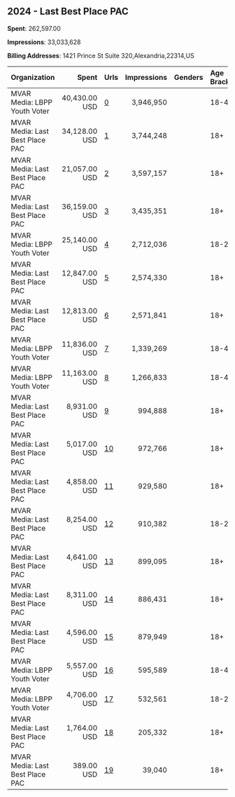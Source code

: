 ## 2024 - Last Best Place PAC 
**Spent**: 262,597.00

**Impressions**: 33,033,628

**Billing Addresses**: 1421 Prince St Suite 320,Alexandria,22314,US

|Organization|Spent|Urls|Impressions|Genders|Age Brackets|Country Codes|
|:---|---:|:---|---:|:---|:---|:---|
|MVAR Media: LBPP Youth Voter|40,430.00 USD|[0](https://www.snap.com/political-ads/asset/ab0931052fbb17e6daadd9295e804e5e5b4ed24c7d4ebedaa8868adc7b3ea674?mediaType=mp4)|3,946,950||18-45|united states|
|MVAR Media: Last Best Place PAC|34,128.00 USD|[1](https://www.snap.com/political-ads/asset/c96e4837c4e825ebefdab50685a12dd02d163ddb10bdb4650ac87f18a6aa6c40?mediaType=jpg)|3,744,248||18+|united states|
|MVAR Media: Last Best Place PAC|21,057.00 USD|[2](https://www.snap.com/political-ads/asset/5709cd8244308106831b1addf7abf1542e5d779a6629ffc730602fa09a5f36a8?mediaType=jpg)|3,597,157||18+|united states|
|MVAR Media: Last Best Place PAC|36,159.00 USD|[3](https://www.snap.com/political-ads/asset/86acee806e0551dde949a3742a154c9264bf4286ea14712abef9d09520cd3319?mediaType=jpg)|3,435,351||18+|united states|
|MVAR Media: LBPP Youth Voter|25,140.00 USD|[4](https://www.snap.com/political-ads/asset/37788d3154bb95486f7c783136b7bdfb184504864b73f06b32cf1768c2c1aa0b?mediaType=mp4)|2,712,036||18-25|united states|
|MVAR Media: Last Best Place PAC|12,847.00 USD|[5](https://www.snap.com/political-ads/asset/c5ca624a983c5c761d04b200785334fc81425f318d77f2543465b2093d2d5eae?mediaType=jpg)|2,574,330||18+|united states|
|MVAR Media: Last Best Place PAC|12,813.00 USD|[6](https://www.snap.com/political-ads/asset/79aad149d6104c30294246aef05df142714f34894cf0772529eac928f5e66b7e?mediaType=jpg)|2,571,841||18+|united states|
|MVAR Media: LBPP Youth Voter|11,836.00 USD|[7](https://www.snap.com/political-ads/asset/d9e93202db7226d94ad2a44424b6666539cc1db6c044e22b1fa2ce336216d0bc?mediaType=mp4)|1,339,269||18-45|united states|
|MVAR Media: LBPP Youth Voter|11,163.00 USD|[8](https://www.snap.com/political-ads/asset/a212da3de4faf6fed4a3c19439faa40dcf57a09071363b340a6add29846a6c5d?mediaType=mp4)|1,266,833||18-45|united states|
|MVAR Media: Last Best Place PAC|8,931.00 USD|[9](https://www.snap.com/political-ads/asset/9bdc8c7822f5f04ec9217c71e9be14c97e5ffab51f2afc0d4fa1f0837f7057fc?mediaType=jpg)|994,888||18+|united states|
|MVAR Media: Last Best Place PAC|5,017.00 USD|[10](https://www.snap.com/political-ads/asset/0bbb3c4ac90cdab1eab3fadba56d3a60dbae8ebb2a5d1f34bce60ed8dfd909ec?mediaType=jpg)|972,766||18+|united states|
|MVAR Media: Last Best Place PAC|4,858.00 USD|[11](https://www.snap.com/political-ads/asset/afd9240cf8f1ec0c4013281fbb1635bb48be6db29855dbdcf9059f92df0fa221?mediaType=jpg)|929,580||18+|united states|
|MVAR Media: Last Best Place PAC|8,254.00 USD|[12](https://www.snap.com/political-ads/asset/d0037c37bef4812f5bf95e6536bb7b049d748dff6a16b69db0e822adc32e7651?mediaType=jpg)|910,382||18-24|united states|
|MVAR Media: Last Best Place PAC|4,641.00 USD|[13](https://www.snap.com/political-ads/asset/05b4ccafbae5eea99208f900c5f772aa1fcfdf0b9b45527bfc9970f87fab148a?mediaType=jpg)|899,095||18+|united states|
|MVAR Media: Last Best Place PAC|8,311.00 USD|[14](https://www.snap.com/political-ads/asset/0e87ff80513b94ed74079c48e498a4b2a316aa75b3adfad44a4110b8b46596b4?mediaType=mp4)|886,431||18+|united states|
|MVAR Media: Last Best Place PAC|4,596.00 USD|[15](https://www.snap.com/political-ads/asset/c9570f0235e7a71960729d422d7b0ed518c84165f152b497ffc078f8acd90960?mediaType=jpg)|879,949||18+|united states|
|MVAR Media: LBPP Youth Voter|5,557.00 USD|[16](https://www.snap.com/political-ads/asset/5eab0bcbcf9c1e89a281993374441d371c364b07b1c6b113be381efba118afaa?mediaType=mp4)|595,589||18-45|united states|
|MVAR Media: LBPP Youth Voter|4,706.00 USD|[17](https://www.snap.com/political-ads/asset/5d0897eb778fa20c1533228e057c8656aab77a719782b50655b8e80bd2ec78c0?mediaType=mp4)|532,561||18-25|united states|
|MVAR Media: Last Best Place PAC|1,764.00 USD|[18](https://www.snap.com/political-ads/asset/c24c704a6a7682af8a0dd014791370d1a1c10f479785cdb89b5d03368589e0ce?mediaType=jpg)|205,332||18+|united states|
|MVAR Media: Last Best Place PAC|389.00 USD|[19](https://www.snap.com/political-ads/asset/d0037c37bef4812f5bf95e6536bb7b049d748dff6a16b69db0e822adc32e7651?mediaType=jpg)|39,040||18+|united states|
